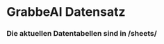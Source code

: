 
























# GrabbeAI Datensatz





### Die aktuellen Datentabellen sind in /sheets/


